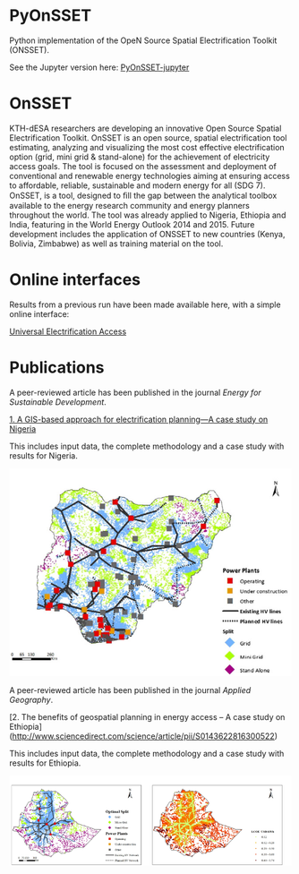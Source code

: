 # PyOnSSET
Python implementation of the OpeN Source Spatial Electrification Toolkit (ONSSET).

See the Jupyter version here: [PyOnSSET-jupyter](https://github.com/KTH-dESA/PyOnSSET-jupyter)

# OnSSET

KTH-dESA researchers are developing an innovative Open Source Spatial Electrification Toolkit. OnSSET is an open source, spatial electrification tool estimating, analyzing and visualizing the most cost effective electrification option (grid, mini grid & stand-alone) for the achievement of electricity access goals. The tool is focused on the assessment and deployment of conventional and renewable energy technologies aiming at ensuring access to affordable, reliable, sustainable and modern energy for all (SDG 7). OnSSET, is a tool, designed to ﬁll the gap between the analytical toolbox available to the energy research community and energy planners throughout the world. The tool was already applied to Nigeria, Ethiopia and India, featuring in the World Energy Outlook 2014 and 2015. Future development includes the application of ONSSET to new countries (Kenya, Bolivia, Zimbabwe) as well as training material on the tool.

# Online interfaces

Results from a previous run have been made available here, with a simple online interface:

[Universal Electrification Access](https://un-desa-modelling.github.io/electrification-paths-visualisation/)


# Publications

A peer-reviewed article has been published in the journal *Energy for Sustainable Development*.

[1. A GIS-based approach for electrification planning—A case study on Nigeria](http://www.sciencedirect.com/science/article/pii/S0973082615000952)

This includes input data, the complete methodology and a case study with results for Nigeria.

![Optimal electrification mix in Nigeria](/resources/nigeria_electrification_map.png "Optimal electrification mix in Nigeria")


A peer-reviewed article has been published in the journal *Applied Geography*.

[2. The benefits of geospatial planning in energy access – A case study on Ethiopia]
(http://www.sciencedirect.com/science/article/pii/S0143622816300522)

This includes input data, the complete methodology and a case study with results for Ethiopia.

![Optimal electrification mix and spatial levelized cost of electricity in Ethiopia](/resources/Ethiopia_optimalmix_LCOE.png "Optimal electrification mix and spatial levelized cost of electricity in Ethiopia")
